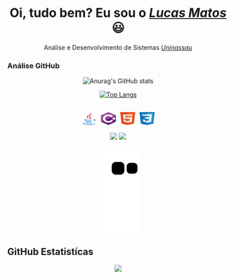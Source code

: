 <div>
  <h1 align="center">Oi, tudo bem? Eu sou o <a href="https://www.linkedin.com/in/lucas-matos-b02754115/"><i>Lucas Matos</i></a> 😃️</h1>
  <p align="center">Análise e Desenvolvimento de Sistemas <a href="https://www1.unicap.br/"><i>Uninassau</i></a> 
</div>


### Análise GitHub
<div align="center">

 ![Anurag's GitHub stats](https://github-readme-stats.vercel.app/api?username=LucasMatos86&show_icons=true&theme=radical)
  
  [![Top Langs](https://github-readme-stats.vercel.app/api/top-langs/?username=LucasMatos86&theme=dracula&layout=compact)](https://github.com/LucasMatos86/github-readme-stats)
    
  
</div>

<div align="center" valign="top"><br>
  <img align="center" alt="Java" height="30" width="40" src="https://raw.githubusercontent.com/devicons/devicon/master/icons/java/java-original.svg">
   <img align="center" alt="c#" height="30" width="40" src="https://raw.githubusercontent.com/devicons/devicon/master/icons/csharp/csharp-original.svg">
  <img align="center" alt="HTML" height="30" width="40" src="https://raw.githubusercontent.com/devicons/devicon/master/icons/html5/html5-original.svg">
  <img align="center" alt="CSS" height="30" width="40" src="https://raw.githubusercontent.com/devicons/devicon/master/icons/css3/css3-original.svg">
</div><br>
<div align="center">
 <!-- <a href="https://www.instagram.com/l.ucas.matos/" target="_blank"><img src="https://img.shields.io/badge/-Instagram-%23E4405F?style=for-the-badge&logo=instagram&logoColor=white" target="_blank"></a> -->
  <a href="https://www.linkedin.com/in/lucas-matos-6462742ab" target="_blank"><img src="https://img.shields.io/badge/-LinkedIn-%230077B5?style=for-the-badge&logo=linkedin&logoColor=white" target="_blank"></a> 
  <a href="mailto:lucasmats86@gmail.com"><img src="https://img.shields.io/badge/-Gmail-%23333?style=for-the-badge&logo=gmail&logoColor=white" target="_blank"></a>
</div>


 <div align="center">

  ![Snake animation](https://github.com/LucasMatos86/LucasMatos86/blob/output/github-contribution-grid-snake.svg)

</div>


  ## GitHub Estatistícas

 
<div align="center">
  <img height="300em" src=https://github-profile-summary-cards.vercel.app/api/cards/profile-details?username=LucasMatos86&theme=dracula&hide_border=false&&layout=compact/>
</div>
